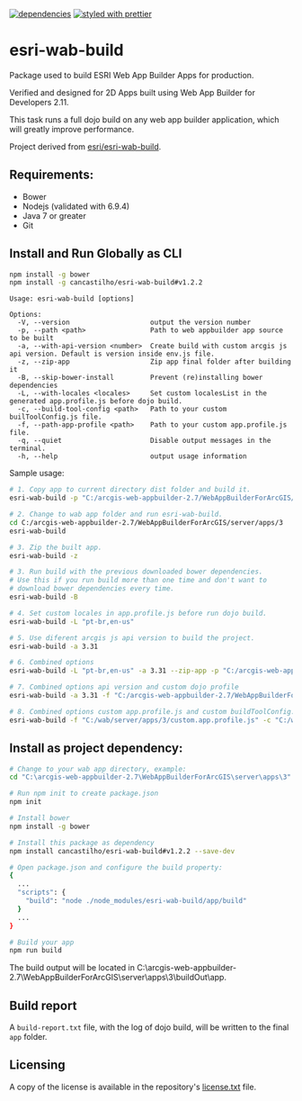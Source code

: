 [![dependencies](https://david-dm.org/gbochenek/esri-wab-build.svg)](https://david-dm.org/cancastilho/esri-wab-build) [![styled with prettier](https://img.shields.io/badge/styled_with-prettier-ff69b4.svg)](https://github.com/prettier/prettier)

# esri-wab-build
Package used to build ESRI Web App Builder Apps for production.

Verified and designed for 2D Apps built using Web App Builder for Developers 2.11.

This task runs a full dojo build on any web app builder application, which will greatly improve performance.

Project derived from [esri/esri-wab-build](https://github.com/Esri/esri-wab-build).

## Requirements:

* Bower
* Nodejs (validated with 6.9.4)
* Java 7 or greater
* Git


## Install and Run Globally as CLI

````sh
npm install -g bower
npm install -g cancastilho/esri-wab-build#v1.2.2
````

````
Usage: esri-wab-build [options]

Options:
  -V, --version                    output the version number
  -p, --path <path>                Path to web appbuilder app source to be built
  -a, --with-api-version <number>  Create build with custom arcgis js api version. Default is version inside env.js file.
  -z, --zip-app                    Zip app final folder after building it
  -B, --skip-bower-install         Prevent (re)installing bower dependencies
  -L, --with-locales <locales>     Set custom localesList in the generated app.profile.js before dojo build.
  -c, --build-tool-config <path>   Path to your custom builToolConfig.js file.
  -f, --path-app-profile <path>    Path to your custom app.profile.js file.
  -q, --quiet                      Disable output messages in the terminal.
  -h, --help                       output usage information
````

Sample usage:

````sh
# 1. Copy app to current directory dist folder and build it.
esri-wab-build -p "C:/arcgis-web-appbuilder-2.7/WebAppBuilderForArcGIS/server/apps/3"

# 2. Change to wab app folder and run esri-wab-build. 
cd C:/arcgis-web-appbuilder-2.7/WebAppBuilderForArcGIS/server/apps/3
esri-wab-build

# 3. Zip the built app.
esri-wab-build -z

# 3. Run build with the previous downloaded bower dependencies.
# Use this if you run build more than one time and don't want to
# download bower dependencies every time.
esri-wab-build -B

# 4. Set custom locales in app.profile.js before run dojo build.
esri-wab-build -L "pt-br,en-us"

# 5. Use diferent arcgis js api version to build the project.
esri-wab-build -a 3.31

# 6. Combined options
esri-wab-build -L "pt-br,en-us" -a 3.31 --zip-app -p "C:/arcgis-web-appbuilder-2.7/WebAppBuilderForArcGIS/server/apps/3"

# 7. Combined options api version and custom dojo profile
esri-wab-build -a 3.31 -f "C:/arcgis-web-appbuilder-2.7/WebAppBuilderForArcGIS/server/apps/3/custom.app.profile.js"

# 8. Combined options custom app.profile.js and custom buildToolConfig.js
esri-wab-build -f "C:/wab/server/apps/3/custom.app.profile.js" -c "C:/wab/server/apps/3/buildToolConfig.js"
````


## Install as project dependency:

````sh
# Change to your wab app directory, example:
cd "C:\arcgis-web-appbuilder-2.7\WebAppBuilderForArcGIS\server\apps\3"

# Run npm init to create package.json
npm init

# Install bower
npm install -g bower

# Install this package as dependency
npm install cancastilho/esri-wab-build#v1.2.2 --save-dev

# Open package.json and configure the build property:
{
  ...
  "scripts": {
    "build": "node ./node_modules/esri-wab-build/app/build"
  }
  ...
}

# Build your app
npm run build
````

The build output will be located in C:\arcgis-web-appbuilder-2.7\WebAppBuilderForArcGIS\server\apps\3\buildOut\app.

## Build report

A `build-report.txt` file, with the log of dojo build, will be written to the final `app` folder.

## Licensing

A copy of the license is available in the repository's [license.txt](license.txt) file.
